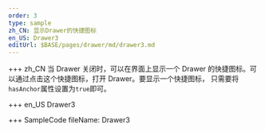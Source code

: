 ```yaml
---
order: 3
type: sample
zh_CN: 显示Drawer的快捷图标
en_US: Drawer3
editUrl: $BASE/pages/drawer/md/drawer3.md
---
```


+++ zh_CN
当 Drawer 关闭时，可以在界面上显示一个 Drawer 的快捷图标。可以通过点击这个快捷图标，打开 Drawer。要显示一个快捷图标，
只需要将<Code>hasAnchor</Code>属性设置为<Code>true</Code>即可。

+++ en_US
Drawer3

+++ SampleCode
fileName: Drawer3
